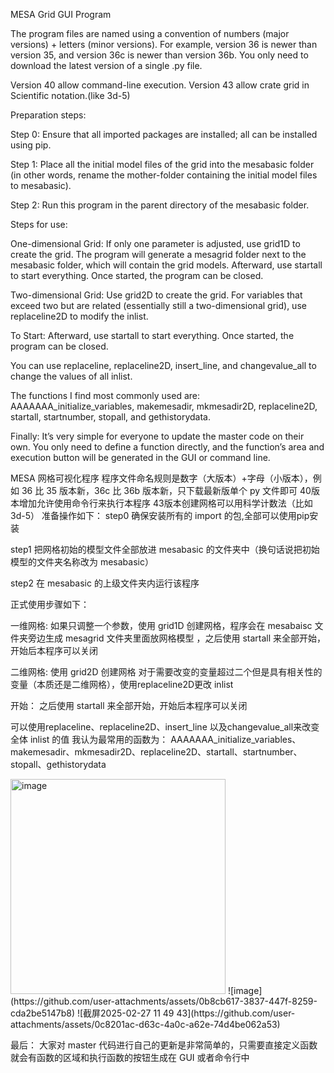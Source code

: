 MESA Grid GUI Program

The program files are named using a convention of numbers (major versions) + letters (minor versions). For example, version 36 is newer than version 35, and version 36c is newer than version 36b. You only need to download the latest version of a single .py file.

Version 40 allow command-line execution.
Version 43 allow crate grid in Scientific notation.(like 3d-5)

Preparation steps:

Step 0: Ensure that all imported packages are installed; all can be installed using pip.

Step 1: Place all the initial model files of the grid into the mesabasic folder (in other words, rename the mother-folder containing the initial model files to mesabasic).

Step 2: Run this program in the parent directory of the mesabasic folder.

Steps for use:

One-dimensional Grid:
If only one parameter is adjusted, use grid1D to create the grid. The program will generate a mesagrid folder next to the mesabasic folder, which will contain the grid models. Afterward, use startall to start everything. Once started, the program can be closed.

Two-dimensional Grid:
Use grid2D to create the grid. For variables that exceed two but are related (essentially still a two-dimensional grid), use replaceline2D to modify the inlist.

To Start:
Afterward, use startall to start everything. Once started, the program can be closed.

You can use replaceline, replaceline2D, insert_line, and changevalue_all to change the values of all inlist.

The functions I find most commonly used are:
AAAAAAA_initialize_variables, makemesadir, mkmesadir2D, replaceline2D, startall, startnumber, stopall, and gethistorydata.

Finally:
It’s very simple for everyone to update the master code on their own. You only need to define a function directly, and the function’s area and execution button will be generated in the GUI or command line.


MESA 网格可视化程序 
程序文件命名规则是数字（大版本）+字母（小版本），例如 36 比 35 版本新，36c 比 36b 版本新，只下载最新版单个 py 文件即可
40版本增加允许使用命令行来执行本程序
43版本创建网格可以用科学计数法（比如3d-5）
准备操作如下：
step0 确保安装所有的 import 的包,全部可以使用pip安装

step1 把网格初始的模型文件全部放进 mesabasic 的文件夹中（换句话说把初始模型的文件夹名称改为 mesabasic）

step2 在 mesabasic 的上级文件夹内运行该程序




正式使用步骤如下：

一维网格:
如果只调整一个参数，使用 grid1D 创建网格，程序会在 mesabaisc 文件夹旁边生成 mesagrid 文件夹里面放网格模型
，之后使用 startall 来全部开始，开始后本程序可以关闭

二维网格:
使用 grid2D 创建网格
对于需要改变的变量超过二个但是具有相关性的变量（本质还是二维网格），使用replaceline2D更改 inlist

开始：
之后使用 startall 来全部开始，开始后本程序可以关闭

可以使用replaceline、replaceline2D、insert_line 以及changevalue_all来改变全体 inlist 的值
我认为最常用的函数为：
AAAAAAA_initialize_variables、makemesadir、mkmesadir2D、replaceline2D、startall、startnumber、stopall、gethistorydata

<img width="344" alt="image" src="https://github.com/user-attachments/assets/ec1559df-24c4-488f-97fa-69bcea104f07" />
![image](https://github.com/user-attachments/assets/0b8cb617-3837-447f-8259-cda2be5147b8)
![截屏2025-02-27 11 49 43](https://github.com/user-attachments/assets/0c8201ac-d63c-4a0c-a62e-74d4be062a53)

最后：
大家对 master 代码进行自己的更新是非常简单的，只需要直接定义函数就会有函数的区域和执行函数的按钮生成在 GUI 或者命令行中
